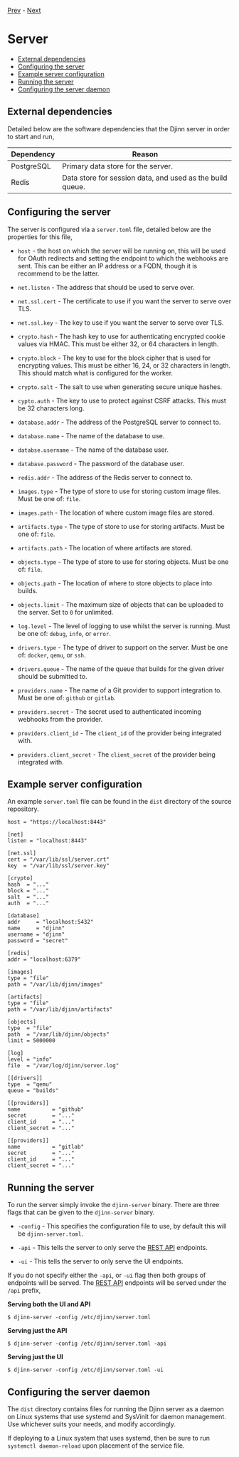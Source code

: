 [Prev](/admin/building) - [Next](/admin/worker)

# Server

* [External dependencies](#external-dependencies)
* [Configuring the server](#configuring-the-server)
* [Example server configuration](#example-server-configuration)
* [Running the server](#running-the-server)
* [Configuring the server daemon](#configuring-the-server-daemon)

## External dependencies

Detailed below are the software dependencies that the Djinn server in order to
start and run,

| Dependency  | Reason                                                    |
|-------------|-----------------------------------------------------------|
| PostgreSQL  | Primary data store for the server.                        |
| Redis       | Data store for session data, and used as the build queue. |

## Configuring the server

The server is configured via a `server.toml` file, detailed below are the
properties for this file,

* `host` - the host on which the server will be running on, this will be used
for OAuth redirects and setting the endpoint to which the webhooks are sent.
This can be either an IP address or a FQDN, though it is recommend to be the
latter.

* `net.listen` - The address that should be used to serve over.

* `net.ssl.cert` - The certificate to use if you want the server to serve over
TLS.

* `net.ssl.key` - The key to use if you want the server to serve over TLS.

* `crypto.hash` - The hash key to use for authenticating encrypted cookie
values via HMAC. This must be either 32, or 64 characters in length.

* `crypto.block` - The key to use for the block cipher that is used for
encrypting values. This must be either 16, 24, or 32 characters in length. This
should match what is configured for the worker.

* `crypto.salt` - The salt to use when generating secure unique hashes.

* `cypto.auth` - The key to use to protect against CSRF attacks. This must be 32
characters long.

* `database.addr` - The address of the PostgreSQL server to connect to.

* `database.name` - The name of the database to use.

* `databse.username` - The name of the database user.

* `database.password` - The password of the database user.

* `redis.addr` - The address of the Redis server to connect to.

* `images.type` - The type of store to use for storing custom image files. Must
be one of: `file`.

* `images.path` - The location of where custom image files are stored.

* `artifacts.type` - The type of store to use for storing artifacts. Must be one
of: `file`.

* `artifacts.path` - The location of where artifacts are stored.

* `objects.type` - The type of store to use for storing objects. Must be one of:
`file`.

* `objects.path` - The location of where to store objects to place into builds.

* `objects.limit` - The maximum size of objects that can be uploaded to the
server. Set to `0` for unlimited.

* `log.level` - The level of logging to use whilst the server is running. Must
be one of: `debug`, `info`, or `error`.

* `drivers.type` - The type of driver to support on the server. Must be one of:
`docker`, `qemu`, or `ssh`.

* `drivers.queue` - The name of the queue that builds for the given driver should
be submitted to.

* `providers.name` - The name of a Git provider to support integration to. Must
be one of: `github` or `gitlab`.

* `providers.secret` - The secret used to authenticated incoming webhooks from
the provider.

* `providers.client_id` - The `client_id` of the provider being integrated with.

* `providers.client_secret` - The `client_secret` of the provider being
integrated with.

## Example server configuration

An example `server.toml` file can be found in the `dist` directory of the
source repository.

    host = "https://localhost:8443"

    [net]
    listen = "localhost:8443"

    [net.ssl]
    cert = "/var/lib/ssl/server.crt"
    key  = "/var/lib/ssl/server.key"

    [crypto]
    hash  = "..."
    block = "..."
    salt  = "..."
    auth  = "..."

    [database]
    addr     = "localhost:5432"
    name     = "djinn"
    username = "djinn"
    password = "secret"

    [redis]
    addr = "localhost:6379"

    [images]
    type = "file"
    path = "/var/lib/djinn/images"

    [artifacts]
    type = "file"
    path = "/var/lib/djinn/artifacts"

    [objects]
    type  = "file"
    path  = "/var/lib/djinn/objects"
    limit = 5000000

    [log]
    level = "info"
    file  = "/var/log/djinn/server.log"

    [[drivers]]
    type  = "qemu"
    queue = "builds"

    [[providers]]
    name          = "github"
    secret        = "..."
    client_id     = "..."
    client_secret = "..."

    [[providers]]
    name          = "gitlab"
    secret        = "..."
    client_id     = "..."
    client_secret = "..."

## Running the server

To run the server simply invoke the `djinn-server` binary. There are three flags
that can be given to the `djinn-server` binary.

* `-config` - This specifies the configuration file to use, by default
this will be `djinn-server.toml`.

* `-api` - This tells the server to only serve the [REST API](/api) endpoints.

* `-ui` - This tells the server to only serve the UI endpoints.

If you do not specify either the `-api`, or `-ui` flag then both groups of
endpoints will be served. The [REST API](/api) endpoints will be served under
the `/api` prefix,

**Serving both the UI and API**

    $ djinn-server -config /etc/djinn/server.toml

**Serving just the API**

    $ djinn-server -config /etc/djinn/server.toml -api

**Serving just the UI**

    $ djinn-server -config /etc/djinn/server.toml -ui

## Configuring the server daemon

The `dist` directory contains files for running the Djinn server as a daemon
on Linux systems that use systemd and SysVinit for daemon management. Use
whichever suits your needs, and modify accordingly.

If deploying to a Linux system that uses systemd, then be sure to run
`systemctl daemon-reload` upon placement of the service file.

